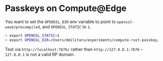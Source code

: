 # Passkeys on Compute@Edge

You want to set the `OPENSSL_DIR` env variable to point to `openssl-wasm/precompiled`, and `OPENSSL_STATIC` to `1`.

```sh
> export OPENSSL_STATIC=1
> export OPENSSL_DIR=/Users/dmilitaru/experiments/compute-rust-passkey/openssl-wasm/precompiled/
```

Test via `http://localhost:7676/` rather than `http://127.0.0.1:7676` – `127.0.0.1` is not a valid RP domain.